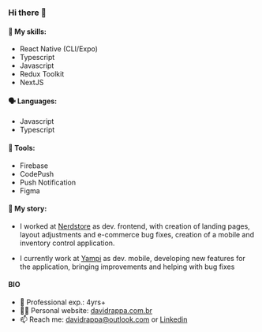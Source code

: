 ###  Hi there 👋

#### 🦾 My skills:
- React Native (CLI/Expo)
- Typescript
- Javascript
- Redux Toolkit
- NextJS

#### 🗣️ Languages:
- Javascript
- Typescript

#### 🧰 Tools: 
- Firebase
- CodePush
- Push Notification
- Figma

#### 📖 My story: 

- I worked at [Nerdstore](https://www.nerdstore.com.br) as dev. frontend, with creation of landing pages, layout adjustments and e-commerce bug fixes, creation of a mobile and inventory control application.

- I currently work at [Yampi](https://www.yampi.com.br) as dev. mobile, developing new features for the application, bringing improvements and helping with bug fixes
  
#### BIO
- 👴 Professional exp.: 4yrs+
- 🧑‍🏭 Personal website: [davidrappa.com.br](https://davidrappa.com.br)
- 📫 Reach me: davidrappa@outlook.com or [Linkedin](https://www.linkedin.com/in/davidrappa1/)
